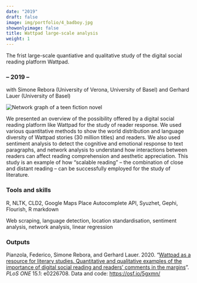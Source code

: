 ```yaml
---
date: "2019"
draft: false
image: img/portfolio/4_badboy.jpg
showonlyimage: false
title: Wattpad large-scale analysis
weight: 1
---
```


The frist large-scale quantiative and qualitative study of the digital social reading platform Wattpad.
<!--more-->

### – 2019 –
with Simone Rebora (University of Verona, University of Basel) and Gerhard Lauer (University of Basel)

![Network graph of a teen fiction novel][1]

[1]: /img/portfolio/4_badboy.jpg

We presented an overview of the possibility offered by a digital social reading platform like Wattpad for the study of reader response. We used various quantitative methods to show the world distribution and language diversity of Wattpad stories (30 million titles) and readers. We also used sentiment analysis to detect the cognitive and emotional response to text paragraphs, and network analysis to understand how interactions between readers can affect reading comprehension and aesthetic appreciation. This study is an example of how “scalable reading” – the combination of close and distant reading – can be successfully employed for the study of literature.

### Tools and skills

R, NLTK, CLD2, Google Maps Place Autocomplete API, Syuzhet, Gephi, Flourish, R markdown

Web scraping, language detection, location standardisation, sentiment analysis, network analysis, linear regression

### Outputs

Pianzola, Federico, Simone Rebora, and Gerhard Lauer. 2020. “[Wattpad as a resource for literary studies. Quantitative and qualitative examples of the importance of digital social reading and readers’ comments in the margins](https://journals.plos.org/plosone/article?id=10.1371/journal.pone.0226708)”. _PLoS ONE_ 15.1: e0226708.
Data and code: https://osf.io/5gxmn/